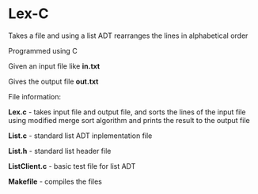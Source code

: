 # Lex-C
Takes a file and using a list ADT rearranges the lines in alphabetical order

Programmed using C

Given an input file like __in.txt__

Gives the output file __out.txt__

File information:

__Lex.c__ - takes input file and output file, and sorts the lines of the input file using modified merge sort algorithm and prints the result to the output file

__List.c__ - standard list ADT inplementation file

__List.h__ - standard list header file

__ListClient.c__ - basic test file for list ADT

__Makefile__ - compiles the files
